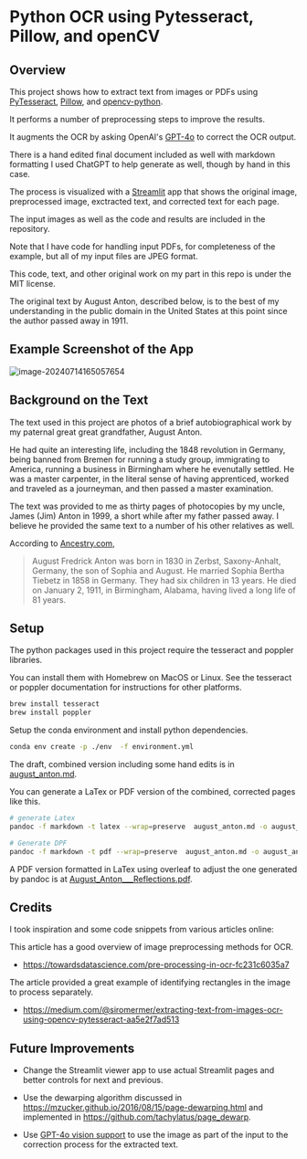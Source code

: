 # Python OCR using Pytesseract, Pillow, and openCV

## Overview

This project shows how to extract text from images or PDFs using [PyTesseract](https://github.com/h/pytesseract), [Pillow](https://python-pillow.org/), and [opencv-python](https://github.com/opencv/opencv-python).

It performs a number of preprocessing steps to improve the results.

It augments the OCR by asking OpenAI's [GPT-4o](https://openai.com/index/hello-gpt-4o/) to correct the OCR output.

There is a hand edited final document included as well with markdown formatting I used ChatGPT to help generate as well, though by hand in this case.

The process is visualized with a [Streamlit](https://streamlit.io) app that shows the original image, preprocessed image, exctracted text, and corrected text for each page.

The input images as well as the code and results are included in the repository.

Note that I have code for handling input PDFs, for completeness of the example, but all of my input files are JPEG format.

This code, text, and other original work on my part in this repo is under the MIT license.

The original text by August Anton, described below, is to the best of my understanding in the public domain in the United States at this point since the author passed away in 1911.

## Example Screenshot of the App

![image-20240714165057654](/Users/ranton/python_ocr/screenshots/image-20240714165057654.png)


## Background on the Text

The text used in this project are photos of a brief autobiographical work by my paternal great great grandfather, August Anton. 

He had quite an interesting life, including the 1848 revolution in Germany, being banned from Bremen for running a study group, immigrating to America, running a business in Birmingham where he evenutally settled. He was a master carpenter, in the literal sense of having apprenticed, worked and traveled as a journeyman, and then passed a master examination.

The text was provided to me as thirty pages of photocopies by my uncle, James (Jim) Anton in 1999, a short while after my father passed away.  I believe he provided the same text to a number of his other relatives as well.

According to [Ancestry.com](https://www.ancestry.com), 

> August Fredrick Anton was born in 1830 in Zerbst, Saxony-Anhalt,  Germany, the son of Sophia and August. He married Sophia Bertha Tiebetz  in 1858 in Germany. They had six children in 13 years. He died on  January 2, 1911, in Birmingham, Alabama, having lived a long life of 81  years.

## Setup

The python packages used in this project require the tesseract and poppler libraries.

You can install them with Homebrew on MacOS or Linux. See the tesseract or poppler documentation for instructions for other platforms.

```bash
brew install tesseract
brew install poppler
```

Setup the conda environment and install python dependencies.
```bash
conda env create -p ./env  -f environment.yml
```

The draft, combined version including some hand edits is in [august_anton.md](august_anton.md).

You can generate a LaTex or PDF version of the combined, corrected pages like this.

```bash
# generate Latex 
pandoc -f markdown -t latex --wrap=preserve  august_anton.md -o august_anton.tex

# Generate DPF
pandoc -f markdown -t pdf --wrap=preserve  august_anton.md -o august_anton.pdf
```

A PDF version formatted in LaTex using overleaf to adjust the one generated by pandoc is at [August_Anton___Reflections.pdf](August_Anton___Reflections.pdf).

## Credits

I took inspiration and some code snippets from various articles online:

This article has a good overview of image preprocessing methods for OCR.

- <https://towardsdatascience.com/pre-processing-in-ocr-fc231c6035a7>

The article provided a great example of identifying rectangles in the image to process separately.

- <https://medium.com/@siromermer/extracting-text-from-images-ocr-using-opencv-pytesseract-aa5e2f7ad513>

## Future Improvements

- Change the Streamlit viewer app to use actual Streamlit pages and better controls for next and previous.

- Use the dewarping algorithm discussed in <https://mzucker.github.io/2016/08/15/page-dewarping.html> and implemented in <https://github.com/tachylatus/page_dewarp>.

- Use [GPT-4o vision support]( https://platform.openai.com/docs/guides/vision) to use the image as part of the input to the correction process for the extracted text.
